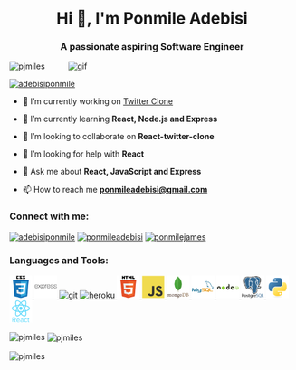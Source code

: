 <h1 align="center">Hi 👋, I'm Ponmile Adebisi</h1>
<h3 align="center">A passionate aspiring Software Engineer</h3>
<img align="right" width="400px" src="https://www.google.com/imgres?imgurl=https%3A%2F%2Fcdn.dribbble.com%2Fusers%2F1059583%2Fscreenshots%2F4171367%2Fcoding-freak.gif&imgrefurl=https%3A%2F%2Fdribbble.com%2Fshots%2F4171367-Coding-Freak&tbnid=dbrfb5dvHO4gVM&vet=12ahUKEwjkmN_Q4Zv5AhX0YPEDHZVlASEQMygOegUIARC4Ag..i&docid=eJwGc00cw2HxkM&w=800&h=600&q=coding%20pictures%20gif&ved=2ahUKEwjkmN_Q4Zv5AhX0YPEDHZVlASEQMygOegUIARC4Ag" alt="gif" />

<p align="left"> <img src="https://komarev.com/ghpvc/?username=pjmiles&label=Profile%20views&color=0e75b6&style=flat" alt="pjmiles" /> </p>

<p align="left"> <a href="https://twitter.com/adebisiponmile" target="blank"><img src="https://img.shields.io/twitter/follow/adebisiponmile?logo=twitter&style=for-the-badge" alt="adebisiponmile" /></a> </p>

- 🔭 I’m currently working on [Twitter Clone](https://react-twitter-clone-gamma.vercel.app)

- 🌱 I’m currently learning **React, Node.js and Express**

- 👯 I’m looking to collaborate on **React-twitter-clone**

- 🤝 I’m looking for help with **React**

- 💬 Ask me about **React, JavaScript and Express**

- 📫 How to reach me **ponmileadebisi@gmail.com**

<h3 align="left">Connect with me:</h3>
<p align="left">
<a href="https://twitter.com/adebisiponmile" target="blank"><img align="center" src="https://raw.githubusercontent.com/rahuldkjain/github-profile-readme-generator/master/src/images/icons/Social/twitter.svg" alt="adebisiponmile" height="30" width="40" /></a>
<a href="https://linkedin.com/in/ponmileadebisi" target="blank"><img align="center" src="https://raw.githubusercontent.com/rahuldkjain/github-profile-readme-generator/master/src/images/icons/Social/linked-in-alt.svg" alt="ponmileadebisi" height="30" width="40" /></a>
<a href="https://instagram.com/ponmilejames" target="blank"><img align="center" src="https://raw.githubusercontent.com/rahuldkjain/github-profile-readme-generator/master/src/images/icons/Social/instagram.svg" alt="ponmilejames" height="30" width="40" /></a>
</p>

<h3 align="left">Languages and Tools:</h3>
<p align="left"> <a href="https://www.w3schools.com/css/" target="_blank" rel="noreferrer"> <img src="https://raw.githubusercontent.com/devicons/devicon/master/icons/css3/css3-original-wordmark.svg" alt="css3" width="40" height="40"/> </a> <a href="https://expressjs.com" target="_blank" rel="noreferrer"> <img src="https://raw.githubusercontent.com/devicons/devicon/master/icons/express/express-original-wordmark.svg" alt="express" width="40" height="40"/> </a> <a href="https://git-scm.com/" target="_blank" rel="noreferrer"> <img src="https://www.vectorlogo.zone/logos/git-scm/git-scm-icon.svg" alt="git" width="40" height="40"/> </a> <a href="https://heroku.com" target="_blank" rel="noreferrer"> <img src="https://www.vectorlogo.zone/logos/heroku/heroku-icon.svg" alt="heroku" width="40" height="40"/> </a> <a href="https://www.w3.org/html/" target="_blank" rel="noreferrer"> <img src="https://raw.githubusercontent.com/devicons/devicon/master/icons/html5/html5-original-wordmark.svg" alt="html5" width="40" height="40"/> </a> <a href="https://developer.mozilla.org/en-US/docs/Web/JavaScript" target="_blank" rel="noreferrer"> <img src="https://raw.githubusercontent.com/devicons/devicon/master/icons/javascript/javascript-original.svg" alt="javascript" width="40" height="40"/> </a> <a href="https://www.mongodb.com/" target="_blank" rel="noreferrer"> <img src="https://raw.githubusercontent.com/devicons/devicon/master/icons/mongodb/mongodb-original-wordmark.svg" alt="mongodb" width="40" height="40"/> </a> <a href="https://www.mysql.com/" target="_blank" rel="noreferrer"> <img src="https://raw.githubusercontent.com/devicons/devicon/master/icons/mysql/mysql-original-wordmark.svg" alt="mysql" width="40" height="40"/> </a> <a href="https://nodejs.org" target="_blank" rel="noreferrer"> <img src="https://raw.githubusercontent.com/devicons/devicon/master/icons/nodejs/nodejs-original-wordmark.svg" alt="nodejs" width="40" height="40"/> </a> <a href="https://www.postgresql.org" target="_blank" rel="noreferrer"> <img src="https://raw.githubusercontent.com/devicons/devicon/master/icons/postgresql/postgresql-original-wordmark.svg" alt="postgresql" width="40" height="40"/> </a> <a href="https://www.python.org" target="_blank" rel="noreferrer"> <img src="https://raw.githubusercontent.com/devicons/devicon/master/icons/python/python-original.svg" alt="python" width="40" height="40"/> </a> <a href="https://reactjs.org/" target="_blank" rel="noreferrer"> <img src="https://raw.githubusercontent.com/devicons/devicon/master/icons/react/react-original-wordmark.svg" alt="react" width="40" height="40"/> </a> </p>

<p><img align="left" src="https://github-readme-stats.vercel.app/api/top-langs?username=pjmiles&show_icons=true&locale=en&layout=compact" alt="pjmiles" /></p>

<p>&nbsp;<img align="center" src="https://github-readme-stats.vercel.app/api?username=pjmiles&show_icons=true&locale=en" alt="pjmiles" /></p>

<p><img align="center" src="https://github-readme-streak-stats.herokuapp.com/?user=pjmiles&" alt="pjmiles" /></p>
